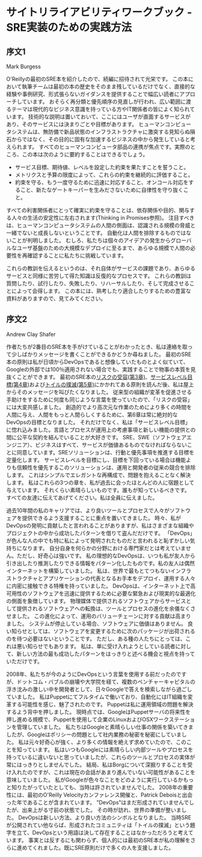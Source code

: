 # サイトリライアビリティワークブック - SRE実装のための実践方法

## 序文1

Mark Burgess

O'Reillyの最初のSRE本を紹介したので、続編に招待されて光栄です。
この本において執筆チームは最初の本の歴史をそのまま残しているだけでなく、直接的な経験や事例研究、形式張らないガイダンスを提供することで幅広い読者にアプローチしています。
おそらく再分類と優先順序の見直しが行われ、広い範囲に渡るテーマは現代的なビジネス意識を持っている方やIT関係者の皆によく知られています。
技術的な説明は置いておいて、ここにはユーザが直面するサービスがあり、そのサービスには決まりごとや目標があります。
ヒューマンコンピュータシステムは、無防備で新品状態のインフラストラクチャに激突する見知らぬ隕石からではなく、その目的に固有な加速するビジネスの中から発生していると考えられます。
すべてのヒューマンコンピュータ部品の連携が焦点です。実際のところ、この本は次のように要約することはできるでしょう。

* サービス目標、期待値、レベルを設定した約束を果たすことを誓うこと。
* メトリクスと予算の限度によって、これらの約束を継続的に評価すること。
* 約束を守る、もう一度守るために迅速に対応すること、オンコール対応をすること、新たなゲートキーパーを生みださないために自律性を守り抜くこと。

すべての利害関係者にとって確実に約束を守ることは、依存関係や目的、関与する人々の生活の安定性に左右されます(Thinking in Promises参照)。
注目すべきは、ヒューマンコンピュータシステムの人間の側面は、認識される規模の脅威と一緒でないと成長しないということです。
自動化は人間を排除するものではないことが判明しました。
むしろ、私たちは個々のアイデアの発生からグローバルなユーザ基盤のための大規模なデプロイに至るまで、あらゆる規模で人間の必要性を再確認することに私たちに挑戦しています。

これらの教訓を伝えるというのは、それ自体がサービスの課題であり、あらゆるサービスと同様に苦労して得た知識は反復的なプロセスです。
これらの教訓は質問したり、試行したり、失敗したり、リハーサルしたり、そして完成させることによって会得します。
この本には、熟考したり適合したりするための豊富な資料がありますので、見てみてください。

## 序文2

Andrew Clay Shafer

作者たちが2番目のSRE本を手がけていることがわかったとき、私は連絡を取って少しばかりメッセージを書くことができるかどうか尋ねました。
最初のSRE本の原則は私が日頃からDevOpsであると想像していたものとよく似ていて、Googleの外部では100％適用されない場合でも、実践することで物事の本質を見抜くことができます。
最初のSRE本の[リスクの受容(第3章)](https://landing.google.com/sre/book/chapters/embracing-risk.html)、[サービスレベル目標(第4章)](https://landing.google.com/sre/book/chapters/service-level-objectives.html)および[トイルの撲滅(第5章)](https://landing.google.com/sre/book/chapters/eliminating-toil.html)にかかれてある原則を読んだ後、私は屋上からそのメッセージを叫びたくなりました。
従来型の組織が変革を促進させる手助けをするために何度も同じような言葉を使っていたので、「リスクの受容」には大変共感しました。
創造的でより高次元な作業のためにより多くの時間を人間に与え、人間をもっと人間らしくするために、第6章は常に絶対的なDevOpsの目標となりました。
それだけでなく、私は「サービスレベル目標」に惚れ込みました。言語とプロセスが運用上の考慮事項と新しい機能の提供との間に公平な契約を結んでいることが大好きです。
SRE、SWE（ソフトウェアエンジニア）、ビジネスはすべて、サービスが価値あるものでなければならないことに同意しています。SREソリューションは、行動と優先事項を推進する目標を定量化します。
サービスレベルを目標にし、目標を下回っている場合は機能よりも信頼性を優先するこのソリューションは、運用と開発者の従来の競合を排除します。
これはシンプルでエレガントな再構成で、問題を抱えることなく解決します。
私はこれらの3つの章を、私が過去に会ったほとんどの人に宿題として与えています。
それくらい素晴らしいものです。誰もが知っているべきです。 すべての友達に伝えてあげてください。私は全員に伝えました。

過去10年間の私のキャリアでは、より良いツールとプロセスで人々がソフトウェアを提供できるよう支援することに重点を置いてきました。
時々、私がDevOpsの発明に貢献したと言われることがありますが、私はさまざまな組織やプロジェクトの中から成功したパターンを借りて盗んだだけです。
「DevOps」が色んな人の中でも特に私によって発明されたものだと言われると恥ずかしい気持ちになります。
自分自身を何らかの分野における専門家だとは考えていません。ただし、好奇心は強いです。
私の理想的なDevOpsは、いつも私が友人から引き出したり推測したりできる情報をパターン化したものです。私の友人は偶然インターネットを構築していました。
私は、世界で最もとてつもないインフラストラクチャとアプリケーションの代表となるお手本をデプロイ、運用する人々に内密に接触できる特権を持っていました。
DevOpsは、インターネット上で高可用性のソフトウェアを迅速に提供するために必要な緊急および現実的な最適化の側面を象徴しています。
物理媒体で提供されるソフトウェアからサービスとして提供されるソフトウェアへの転換は、ツールとプロセスの進化を余儀なくさせました。
この進化によって、運用のバリューチェーンに対する貢献は高まりました。
システムが停止している場合、ソフトウェアに価値はありません。
良い知らせとしては、ソフトウェアを変更するために次のパッケージが出荷されるのを待つ必要はないということです。
ただし、ある種の人たちにとっては、これは悪い知らせでもあります。
私は、単に受け入れようとしている読者に対して、新しい方法の最も成功したパターンをはっきりと述べる機会と視点を持っていただけです。

2008年、私たちが今のようにDevOpsという言葉を使用する前だったのですが、ドットコム・バブルの崩壊や大学院を経て、複数のベンチャーキャピタルの浮き沈みの激しい中を開発者として、日々Googleで答えを検索しながら過ごしていました。
私はPuppetにてフルタイムで働いており、自動化にはIT組織を変革する可能性を感じ、魅了されたのです。
Puppetは私に運用領域の問題を解決するよう背中を押しました。
現時点では、GoogleはPuppetサーバの将来性を押し進める規模で、Puppetを使用して企業のLinuxおよびOSXワークステーションを管理していました。
私たちはGoogleと素晴らしい仕事の関係を築いてきましたが、Googleはポリシーの問題として社内業務の秘密を秘密にしていました。
私は元々好奇心が強く、より多くの情報を絶えず求めていたので、このことを知っています。
私はいつもGoogleには素晴らしい内部ツールやプロセスを持っているに違いないと思っていましたが、これらのツールとプロセスの実体が常にはっきりとしませんでした。
結局、私はBorgについて深掘りすることを受け入れたのですが、これは現在の会話があまり進んでいない可能性があることを意味していました。
私がGoogleが色々なことをどのように実行しているかもっと知りたがっていたとしても、当時は許されていませんでした。
2008年の重要性には、最初のO'Reilly Velocityカンファレンス開催と、Patrick Deboisと出会った年であることが含まれています。
"DevOps"はまだ形成されていませんでしたが、出来上がる寸前の状態でした。
その時が訪れ、世界の準備が整いました。 DevOpsは新しい方法、より良い方法のシンボルとなりました。
当時SREが公開されてい他ならば、形成されたコミュニティは「トイルの撲滅」という題字を立て、DevOpsという用語は決して存在することはなかっただろうと考えています。
事実とは反するにも関わらず、個人的には最初のSRE本が私の理解をさらに進めてくれました。既にSRE原則だけで多くの人を支援しました。